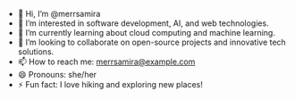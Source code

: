 - 👋 Hi, I’m @merrsamira
- 👀 I’m interested in software development, AI, and web technologies.
- 🌱 I’m currently learning about cloud computing and machine learning.
- 💞️ I’m looking to collaborate on open-source projects and innovative tech solutions.
- 📫 How to reach me: merrsamira@example.com
- 😄 Pronouns: she/her
- ⚡ Fun fact: I love hiking and exploring new places!


